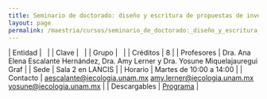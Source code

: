 ```yaml
---
title: Seminario de doctorado: diseño y escritura de propuestas de investigación en temas de sostenibilidad
layout: page
permalink: /maestria/cursos/seminario_de_doctorado:_diseño_y_escritura_de_propuestas_de_investigacion_en_temas_de_sostenibilidad/
---
```




| Entidad | &nbsp; |
| Clave | &nbsp; |
| Grupo | &nbsp; |
| Créditos | 8 |
| Profesores | Dra. Ana Elena Escalante Hernández, Dra. Amy Lerner y Dra. Yosune Miquelajauregui Graf |
| Sede | Sala 2 en LANCIS |
| Horario | Martes de 10:00 a 14:00 |
| Contacto | <aescalante@iecologia.unam.mx> <amy.lerner@iecologia.unam.mx> <yosune@iecologia.unam.mx> |
| Descargables | [Programa](/assets/docs/cursos/seminario_doctorado_diseno_escritura_propuestas_investigacion_sostenibilidad.pdf) |

